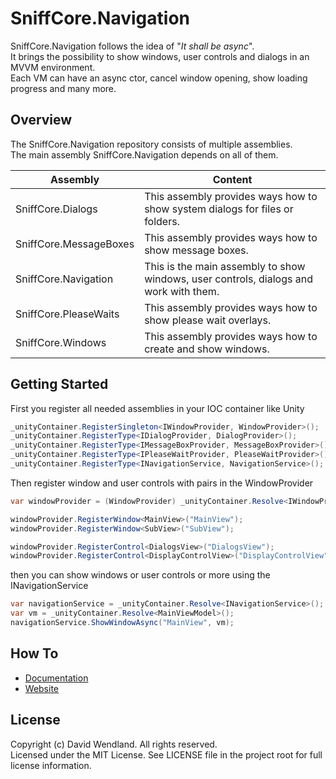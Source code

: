 SniffCore.Navigation
===

SniffCore.Navigation follows the idea of "*It shall be async*".  
It brings the possibility to show windows, user controls and dialogs in an MVVM environment.  
Each VM can have an async ctor, cancel window opening, show loading progress and many more.

## Overview
The SniffCore.Navigation repository consists of multiple assemblies.  
The main assembly SniffCore.Navigation depends on all of them.

|Assembly|Content
|-|-
|SniffCore.Dialogs|This assembly provides ways how to show system dialogs for files or folders.
|SniffCore.MessageBoxes|This assembly provides ways how to show message boxes.
|SniffCore.Navigation|This is the main assembly to show windows, user controls, dialogs and work with them.
|SniffCore.PleaseWaits|This assembly provides ways how to show please wait overlays.
|SniffCore.Windows|This assembly provides ways how to create and show windows.

## Getting Started
First you register all needed assemblies in your IOC container like Unity
```csharp
_unityContainer.RegisterSingleton<IWindowProvider, WindowProvider>();
_unityContainer.RegisterType<IDialogProvider, DialogProvider>();
_unityContainer.RegisterType<IMessageBoxProvider, MessageBoxProvider>();
_unityContainer.RegisterType<IPleaseWaitProvider, PleaseWaitProvider>();
_unityContainer.RegisterType<INavigationService, NavigationService>();
```
Then register window and user controls with pairs in the WindowProvider
```csharp
var windowProvider = (WindowProvider) _unityContainer.Resolve<IWindowProvider>();

windowProvider.RegisterWindow<MainView>("MainView");
windowProvider.RegisterWindow<SubView>("SubView");

windowProvider.RegisterControl<DialogsView>("DialogsView");
windowProvider.RegisterControl<DisplayControlView>("DisplayControlView");
```
then you can show windows or user controls or more using the INavigationService
```csharp
var navigationService = _unityContainer.Resolve<INavigationService>();
var vm = _unityContainer.Resolve<MainViewModel>();
navigationService.ShowWindowAsync("MainView", vm);
```

## How To
* [Documentation](http://documentation.sniffcore.com/)
* [Website](http://sniffcore.com)

## License

Copyright (c) David Wendland. All rights reserved.  
Licensed under the MIT License. See LICENSE file in the project root for full license information.
